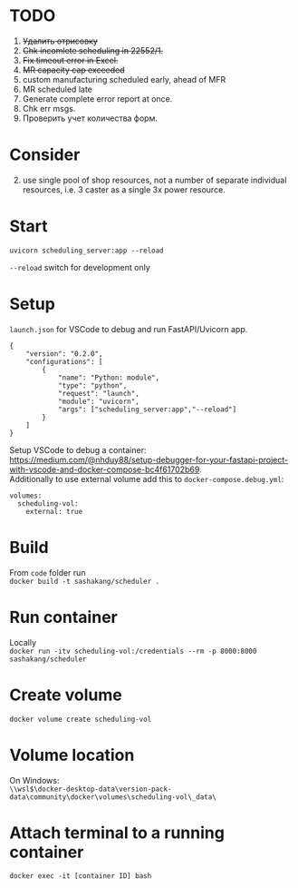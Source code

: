 # TODO

1. ~~Удалить отрисовку~~
2. ~~Chk incomlete scheduling in 22552/1.~~
3. ~~Fix timeout error in Excel.~~
4. ~~MR capacity cap exceeded~~
5. custom manufacturing scheduled early, ahead of MFR
6. MR scheduled late
7. Generate complete error report at once.
8. Chk err msgs.
9. Проверить учет количества форм.

# Consider 
2. use single pool of shop resources, not a number of separate individual resources, i.e. 3 caster as a single 3x power resource.

# Start
`uvicorn scheduling_server:app --reload` 

`--reload` switch for development only

# Setup
`launch.json` for VSCode to debug and run FastAPI/Uvicorn app.
```
{
    "version": "0.2.0",
    "configurations": [
        {
            "name": "Python: module",
            "type": "python",
            "request": "launch",
            "module": "uvicorn",
            "args": ["scheduling_server:app","--reload"]
        }        
    ]
}
```

Setup VSCode to debug a container: https://medium.com/@nhduy88/setup-debugger-for-your-fastapi-project-with-vscode-and-docker-compose-bc4f61702b69.  
Additionally to use external volume add this to `docker-compose.debug.yml`:
```
volumes:
  scheduling-vol:
    external: true
```

# Build

From `code` folder run  
`docker build -t sashakang/scheduler .`

# Run container

Locally  
`docker run -itv scheduling-vol:/credentials --rm -p 8000:8000 sashakang/scheduler`

# Create volume

`docker volume create scheduling-vol`

# Volume location

On Windows:  
`\\wsl$\docker-desktop-data\version-pack-data\community\docker\volumes\scheduling-vol\_data\`


# Attach terminal to a running container

`docker exec -it [container ID] bash`